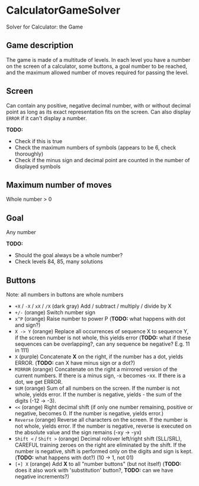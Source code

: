 # CalculatorGameSolver
Solver for Calculator: the Game

## Game description
The game is made of a multitude of levels. In each level you have a number
on the screen of a calculator, some buttons, a goal number to be reached,
and the maximum allowed number of moves required for passing the level.

## Screen
Can contain any positive, negative decimal number, with or without decimal point
as long as its exact representation fits on the screen. Can also display `ERROR`
if it can't display a number.

**TODO:**
* Check if this is true
* Check the maximum numbers of symbols (appears to be 6, check thoroughly)
* Check if the minus sign and decimal point are counted in the number of displayed symbols

## Maximum number of moves
Whole number > 0

## Goal
Any number

**TODO:**
* Should the goal always be a whole number?
* Check levels 84, 85, many solutions

## Buttons

Note: all numbers in buttons are whole numbers

* `+X` / `-X` / `xX` / `/X` (dark gray) Add / subtract / multiply / divide by X
* `+/-` (orange) Switch number sign
* `x^P` (orange) Raise number to power P (**TODO:** what happens with dot and sign?)
* `X -> Y` (orange) Replace all occurrences of sequence X to sequence Y, if the screen number is not whole, this yields error (**TODO:** what if these sequences can be overlapping?, can any sequence be negative? E.g. 11 in 111)
* `X` (purple) Concatenate **X** on the right, if the number has a dot, yields ERROR. (**TODO:** can X have minus sign or a dot?)
* `MIRROR` (orange) Concatenate on the right a mirrored version of the current numbers. If there is a minus sign, -x becomes -xx. If there is a dot, we get ERROR.
* `SUM` (orange) Sum of all numbers on the screen. If the number is not whole, yields error. If the number is negative, yields - the sum of the digits (-12 -> -3).
* `<<` (orange) Right decimal shift (if only one number remaining, positive or negative, becomes 0. If the number is negative, yields error.)
* `Reverse` (orange) Reverse all characters on the screen. If the number is not whole, yields error. If the number is negative, reverse is executed on the absolute value and the sign remains (-xy -> -yx)
* `Shift <` / `Shift >` (orange) Decimal rollover left/right shift (SLL/SRL), CAREFUL training zeroes on the right are eliminated by the shift. If the number is negative, shift is performed only on the digits and sign is kept. (**TODO:** what happens with dot?) (10 -> 1, not 01)
* `[+] X` (orange) Add **X** to all "number buttons" (but not itself) (**TODO:** does it also work with 'substitution' button?, **TODO:** can we have negative increments?)
